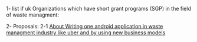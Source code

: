 
1- list if uk Organizations which have short grant programs (SGP) in the field of waste managment:

2- Proposals:
2-1 [About Writing one android application in waste managment industry like uber and by using new business models](https://telegra.ph/About-Writing-one-android-application-in-waste-managment-industry-like-uber-and-by-using-new-business-models-05-25)
